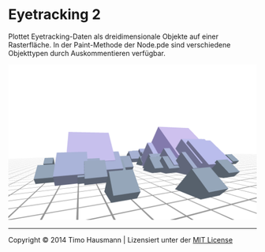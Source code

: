 # Eyetracking 2
Plottet Eyetracking-Daten als dreidimensionale Objekte auf einer Rasterfläche. In der Paint-Methode der Node.pde sind verschiedene Objekttypen durch Auskommentieren verfügbar.

![image](screenshot.png)

---

Copyright © 2014 Timo Hausmann | Lizensiert unter der [MIT License](http://opensource.org/licenses/mit-license.php)
